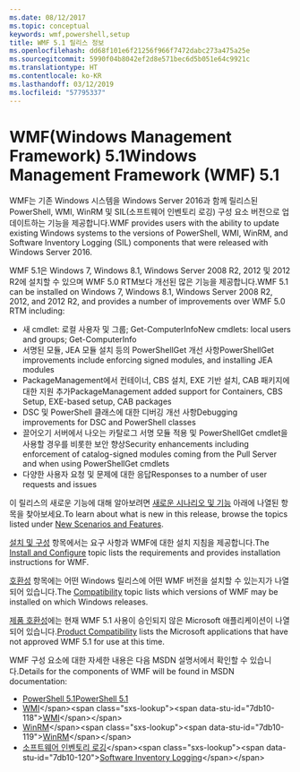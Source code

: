 ```yaml
---
ms.date: 08/12/2017
ms.topic: conceptual
keywords: wmf,powershell,setup
title: WMF 5.1 릴리스 정보
ms.openlocfilehash: dd68f101e6f21256f966f7472dabc273a475a25e
ms.sourcegitcommit: 5990f04b8042ef2d8e571bec6d5b051e64c9921c
ms.translationtype: HT
ms.contentlocale: ko-KR
ms.lasthandoff: 03/12/2019
ms.locfileid: "57795337"
---
```

# <a name="windows-management-framework-wmf-51"></a><span data-ttu-id="7db10-103">WMF(Windows Management Framework) 5.1</span><span class="sxs-lookup"><span data-stu-id="7db10-103">Windows Management Framework (WMF) 5.1</span></span>

<span data-ttu-id="7db10-104">WMF는 기존 Windows 시스템을 Windows Server 2016과 함께 릴리스된 PowerShell, WMI, WinRM 및 SIL(소프트웨어 인벤토리 로깅) 구성 요소 버전으로 업데이트하는 기능을 제공합니다.</span><span class="sxs-lookup"><span data-stu-id="7db10-104">WMF provides users with the ability to update existing Windows systems to the versions of PowerShell, WMI, WinRM, and Software Inventory Logging (SIL) components that were released with Windows Server 2016.</span></span>

<span data-ttu-id="7db10-105">WMF 5.1은 Windows 7, Windows 8.1, Windows Server 2008 R2, 2012 및 2012 R2에 설치할 수 있으며 WMF 5.0 RTM보다 개선된 많은 기능을 제공합니다.</span><span class="sxs-lookup"><span data-stu-id="7db10-105">WMF 5.1 can be installed on Windows 7, Windows 8.1, Windows Server 2008 R2, 2012, and 2012 R2, and provides a number of improvements over WMF 5.0 RTM including:</span></span>

- <span data-ttu-id="7db10-106">새 cmdlet: 로컬 사용자 및 그룹; Get-ComputerInfo</span><span class="sxs-lookup"><span data-stu-id="7db10-106">New cmdlets: local users and groups; Get-ComputerInfo</span></span>
- <span data-ttu-id="7db10-107">서명된 모듈, JEA 모듈 설치 등의 PowerShellGet 개선 사항</span><span class="sxs-lookup"><span data-stu-id="7db10-107">PowerShellGet improvements include enforcing signed modules, and installing JEA modules</span></span>
- <span data-ttu-id="7db10-108">PackageManagement에서 컨테이너, CBS 설치, EXE 기반 설치, CAB 패키지에 대한 지원 추가</span><span class="sxs-lookup"><span data-stu-id="7db10-108">PackageManagement added support for Containers, CBS Setup, EXE-based setup, CAB packages</span></span>
- <span data-ttu-id="7db10-109">DSC 및 PowerShell 클래스에 대한 디버깅 개선 사항</span><span class="sxs-lookup"><span data-stu-id="7db10-109">Debugging improvements for DSC and PowerShell classes</span></span>
- <span data-ttu-id="7db10-110">끌어오기 서버에서 나오는 카탈로그 서명 모듈 적용 및 PowerShellGet cmdlet을 사용할 경우를 비롯한 보안 향상</span><span class="sxs-lookup"><span data-stu-id="7db10-110">Security enhancements including enforcement of catalog-signed modules coming from the Pull Server and when using PowerShellGet cmdlets</span></span>
- <span data-ttu-id="7db10-111">다양한 사용자 요청 및 문제에 대한 응답</span><span class="sxs-lookup"><span data-stu-id="7db10-111">Responses to a number of user requests and issues</span></span>

<span data-ttu-id="7db10-112">이 릴리스의 새로운 기능에 대해 알아보려면 [새로운 시나리오 및 기능](https://docs.microsoft.com/powershell/wmf/5.1/scenarios-features) 아래에 나열된 항목을 찾아보세요.</span><span class="sxs-lookup"><span data-stu-id="7db10-112">To learn about what is new in this release, browse the topics listed under [New Scenarios and Features](https://docs.microsoft.com/powershell/wmf/5.1/scenarios-features).</span></span>

<span data-ttu-id="7db10-113">[설치 및 구성](https://docs.microsoft.com/powershell/wmf/5.1/install-configure) 항목에서는 요구 사항과 WMF에 대한 설치 지침을 제공합니다.</span><span class="sxs-lookup"><span data-stu-id="7db10-113">The [Install and Configure](https://docs.microsoft.com/powershell/wmf/5.1/install-configure) topic lists the requirements and provides installation instructions for WMF.</span></span>

<span data-ttu-id="7db10-114">[호환성](https://docs.microsoft.com/powershell/wmf/5.1/compatibility) 항목에는 어떤 Windows 릴리스에 어떤 WMF 버전을 설치할 수 있는지가 나열되어 있습니다.</span><span class="sxs-lookup"><span data-stu-id="7db10-114">The [Compatibility](https://docs.microsoft.com/powershell/wmf/5.1/compatibility) topic lists which versions of WMF may be installed on which Windows releases.</span></span>

<span data-ttu-id="7db10-115">[제품 호환성](https://docs.microsoft.com/powershell/wmf/5.1/productincompat)에는 현재 WMF 5.1 사용이 승인되지 않은 Microsoft 애플리케이션이 나열되어 있습니다.</span><span class="sxs-lookup"><span data-stu-id="7db10-115">[Product Compatibility](https://docs.microsoft.com/powershell/wmf/5.1/productincompat) lists the Microsoft applications that have not approved WMF 5.1 for use at this time.</span></span>

<span data-ttu-id="7db10-116">WMF 구성 요소에 대한 자세한 내용은 다음 MSDN 설명서에서 확인할 수 있습니다.</span><span class="sxs-lookup"><span data-stu-id="7db10-116">Details for the components of WMF will be found in MSDN documentation:</span></span>

- [<span data-ttu-id="7db10-117">PowerShell 5.1</span><span class="sxs-lookup"><span data-stu-id="7db10-117">PowerShell 5.1</span></span>](https://docs.microsoft.com/powershell/)
- <span data-ttu-id="7db10-118">[WMI](https://msdn.microsoft.com/library/jj152383(v=vs.85).aspx)</span><span class="sxs-lookup"><span data-stu-id="7db10-118">[WMI](https://msdn.microsoft.com/library/jj152383(v=vs.85).aspx)</span></span>
- <span data-ttu-id="7db10-119">[WinRM](https://msdn.microsoft.com/library/aa384426(v=vs.85).aspx)</span><span class="sxs-lookup"><span data-stu-id="7db10-119">[WinRM](https://msdn.microsoft.com/library/aa384426(v=vs.85).aspx)</span></span>
- <span data-ttu-id="7db10-120">[소프트웨어 인벤토리 로깅](https://technet.microsoft.com/library/dn383584(v=ws.11).aspx)</span><span class="sxs-lookup"><span data-stu-id="7db10-120">[Software Inventory Logging](https://technet.microsoft.com/library/dn383584(v=ws.11).aspx)</span></span>
